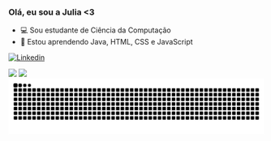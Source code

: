 
### Olá, eu sou a Julia <3
- 💻 Sou estudante de Ciência da Computação
- 📖 Estou aprendendo Java, HTML, CSS e JavaScript

[![Linkedin](https://img.shields.io/badge/LinkedIn-0077B5?style=for-the-badge&logo=linkedin&logoColor=white)](https://www.linkedin.com/in/julia-von-held/)
<div>
<img height="180em" src= "https://github-readme-stats.vercel.app/api?username=juliavhm&show_icons=true&theme=bear" />
<img height="180em"src= "https://github-readme-stats.vercel.app/api/top-langs/?username=juliavhm&hide_progress=true&theme=bear" />
</div>

<div>
 <picture>
  <source media="(prefers-color-scheme: dark)" srcset="https://raw.githubusercontent.com/cjuliavhm/juliavhm/output/github-contribution-grid-snake-dark.svg">
  <source media="(prefers-color-scheme: light)" srcset="https://raw.githubusercontent.com/juliavhm/juliavhm/output/github-contribution-grid-snake.svg">
  <img alt="github contribution grid snake animation" src="https://raw.githubusercontent.com/juliavhm/juliavhm/output/github-contribution-grid-snake.svg">
</picture>
